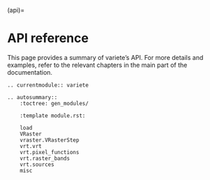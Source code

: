 (api)=

# API reference

This page provides a summary of variete’s API.
For more details and examples, refer to the relevant chapters in the main part of the
documentation.

 ```{eval-rst}
 .. currentmodule:: variete
 ```

```{eval-rst}
.. autosummary::
    :toctree: gen_modules/

    :template module.rst:

    load
    VRaster
    vraster.VRasterStep
    vrt.vrt
    vrt.pixel_functions
    vrt.raster_bands
    vrt.sources
    misc
```
